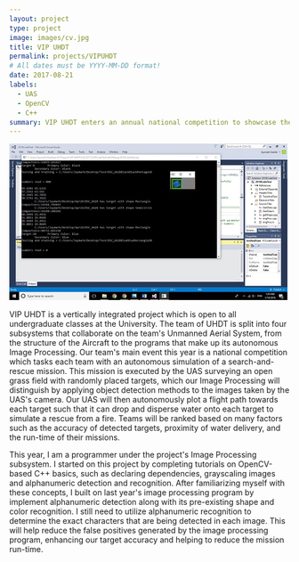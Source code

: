 ```yaml
---
layout: project
type: project
image: images/cv.jpg
title: VIP UHDT
permalink: projects/VIPUHDT
# All dates must be YYYY-MM-DD format!
date: 2017-08-21
labels:
  - UAS
  - OpenCV
  - C++
summary: VIP UHDT enters an annual national competition to showcase the team's UAS system and its ability to autonomously simulate a search-and-rescue mission. I contribute to this team by building on the team's C++ based Computer Vision program.
---
```


<img class="ui image" src="../images/imageprocess.jpg">

VIP UHDT is a vertically integrated project which is open to all undergraduate classes at the University. The team of UHDT is split into four subsystems that collaborate on the team's Unmanned Aerial System, from the structure of the Aircraft to the programs that make up its autonomous Image Processing. Our team's main event this year is a national competition which tasks each team with an autonomous simulation of a search-and-rescue mission. This mission is executed by the UAS surveying an open grass field with randomly placed targets, which our Image Processing will distinguish by applying object detection methods to the images taken by the UAS's camera. Our UAS will then autonomously plot a flight path towards each target such that it can drop and disperse water onto each target to simulate a rescue from a fire. Teams will be ranked based on many factors such as the accuracy of detected targets, proximity of water delivery, and the run-time of their missions.

This year, I am a programmer under the project's Image Processing subsystem. I started on this project by completing tutorials on OpenCV-based C++ basics, such as declaring dependencies, grayscaling images and alphanumeric detection and recognition. After familiarizing myself with these concepts, I built on last year's image processing program by implement alphanumeric detection along with its pre-existing shape and color recognition. I still need to utilize alphanumeric recognition to determine the exact characters that are being detected in each image. This will help reduce the false positives generated by the image processing program, enhancing our target accuracy and helping to reduce the mission run-time.


